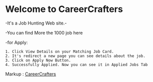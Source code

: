 # Welcome to CareerCrafters

-It's a Job Hunting Web site.-

-You can find More the 1000 job here

-for Apply:

    1. Click View Details on your Matching Job Card.
    2. It's redirect a new page you can see details about the job.
    3. Click on Apply Now Button.
    4. Successfully Applied. Now you can see it in Applied Jobs Tab

Markup : [CareerCrafters](https://rad-beignet-eaa4f0.netlify.app/ "Career Crafters")
